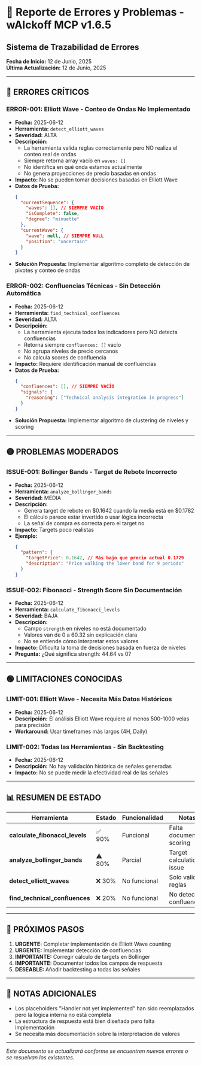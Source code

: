 # 🐛 Reporte de Errores y Problemas - wAIckoff MCP v1.6.5
## Sistema de Trazabilidad de Errores

**Fecha de Inicio:** 12 de Junio, 2025  
**Última Actualización:** 12 de Junio, 2025

---

## 🔴 ERRORES CRÍTICOS

### ERROR-001: Elliott Wave - Conteo de Ondas No Implementado
- **Fecha:** 2025-06-12
- **Herramienta:** `detect_elliott_waves`
- **Severidad:** ALTA
- **Descripción:** 
  - La herramienta valida reglas correctamente pero NO realiza el conteo real de ondas
  - Siempre retorna array vacío en `waves: []`
  - No identifica en qué onda estamos actualmente
  - No genera proyecciones de precio basadas en ondas
- **Impacto:** No se pueden tomar decisiones basadas en Elliott Wave
- **Datos de Prueba:**
  ```json
  {
    "currentSequence": {
      "waves": [], // SIEMPRE VACÍO
      "isComplete": false,
      "degree": "minuette"
    },
    "currentWave": {
      "wave": null, // SIEMPRE NULL
      "position": "uncertain"
    }
  }
  ```
- **Solución Propuesta:** Implementar algoritmo completo de detección de pivotes y conteo de ondas

### ERROR-002: Confluencias Técnicas - Sin Detección Automática
- **Fecha:** 2025-06-12
- **Herramienta:** `find_technical_confluences`
- **Severidad:** ALTA
- **Descripción:**
  - La herramienta ejecuta todos los indicadores pero NO detecta confluencias
  - Retorna siempre `confluences: []` vacío
  - No agrupa niveles de precio cercanos
  - No calcula scores de confluencia
- **Impacto:** Requiere identificación manual de confluencias
- **Datos de Prueba:**
  ```json
  {
    "confluences": [], // SIEMPRE VACÍO
    "signals": {
      "reasoning": ["Technical analysis integration in progress"]
    }
  }
  ```
- **Solución Propuesta:** Implementar algoritmo de clustering de niveles y scoring

---

## 🟡 PROBLEMAS MODERADOS

### ISSUE-001: Bollinger Bands - Target de Rebote Incorrecto
- **Fecha:** 2025-06-12
- **Herramienta:** `analyze_bollinger_bands`
- **Severidad:** MEDIA
- **Descripción:**
  - Genera target de rebote en $0.1642 cuando la media está en $0.1782
  - El cálculo parece estar invertido o usar lógica incorrecta
  - La señal de compra es correcta pero el target no
- **Impacto:** Targets poco realistas
- **Ejemplo:**
  ```json
  {
    "pattern": {
      "targetPrice": 0.1642, // Más bajo que precio actual 0.1729
      "description": "Price walking the lower band for 9 periods"
    }
  }
  ```

### ISSUE-002: Fibonacci - Strength Score Sin Documentación
- **Fecha:** 2025-06-12
- **Herramienta:** `calculate_fibonacci_levels`
- **Severidad:** BAJA
- **Descripción:**
  - Campo `strength` en niveles no está documentado
  - Valores van de 0 a 60.32 sin explicación clara
  - No se entiende cómo interpretar estos valores
- **Impacto:** Dificulta la toma de decisiones basada en fuerza de niveles
- **Pregunta:** ¿Qué significa strength: 44.64 vs 0?

---

## 🟢 LIMITACIONES CONOCIDAS

### LIMIT-001: Elliott Wave - Necesita Más Datos Históricos
- **Fecha:** 2025-06-12
- **Descripción:** El análisis Elliott Wave requiere al menos 500-1000 velas para precisión
- **Workaround:** Usar timeframes más largos (4H, Daily)

### LIMIT-002: Todas las Herramientas - Sin Backtesting
- **Fecha:** 2025-06-12
- **Descripción:** No hay validación histórica de señales generadas
- **Impacto:** No se puede medir la efectividad real de las señales

---

## 📊 RESUMEN DE ESTADO

| Herramienta | Estado | Funcionalidad | Notas |
|-------------|---------|--------------|--------|
| **calculate_fibonacci_levels** | ✅ 90% | Funcional | Falta documentar scoring |
| **analyze_bollinger_bands** | ⚠️ 80% | Parcial | Target calculation issue |
| **detect_elliott_waves** | ❌ 30% | No funcional | Solo valida reglas |
| **find_technical_confluences** | ❌ 20% | No funcional | No detecta confluencias |

---

## 🔧 PRÓXIMOS PASOS

1. **URGENTE:** Completar implementación de Elliott Wave counting
2. **URGENTE:** Implementar detección de confluencias
3. **IMPORTANTE:** Corregir cálculo de targets en Bollinger
4. **IMPORTANTE:** Documentar todos los campos de respuesta
5. **DESEABLE:** Añadir backtesting a todas las señales

---

## 📝 NOTAS ADICIONALES

- Los placeholders "Handler not yet implemented" han sido reemplazados pero la lógica interna no está completa
- La estructura de respuesta está bien diseñada pero falta implementación
- Se necesita más documentación sobre la interpretación de valores

---

*Este documento se actualizará conforme se encuentren nuevos errores o se resuelvan los existentes.*